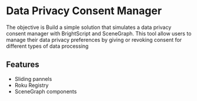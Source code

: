 
# Data Privacy Consent Manager

The objective is Build a simple solution that simulates a data privacy consent manager with BrightScript and SceneGraph.
This tool allow users to manage their data privacy
preferences by giving or revoking consent for different types of data processing

## Features
- Sliding pannels
- Roku Registry
- SceneGraph components
